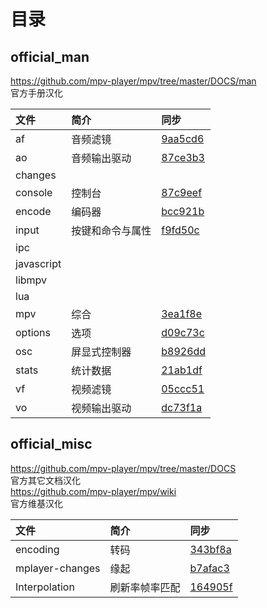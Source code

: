 # 目录

## official_man
https://github.com/mpv-player/mpv/tree/master/DOCS/man  
官方手册汉化

| 文件 | 简介 | 同步 |
| :--- | :--- | :--- |
| af         | 音频滤镜         | [9aa5cd6](https://github.com/mpv-player/mpv/commit/9aa5cd6f45cef46bcb47ad60cb5066ed7bd61e1d) |
| ao         | 音频输出驱动     | [87ce3b3](https://github.com/mpv-player/mpv/commit/87ce3b31a92a9bd0b4c4406113586696dc573f2a) |
| changes    |  |  |
| console    | 控制台           | [87c9eef](https://github.com/mpv-player/mpv/commit/87c9eefb2928252497f6141e847b74ad1158bc61) |
| encode     | 编码器           | [bcc921b](https://github.com/mpv-player/mpv/commit/bcc921bd2fc6bcd1cf45279a8497b230f8ebc700) |
| input      | 按键和命令与属性 | [f9fd50c](https://github.com/mpv-player/mpv/commit/f9fd50c6546f2fa510251267d6423d3f342ca115) |
| ipc        |  |  |
| javascript |  |  |
| libmpv     |  |  |
| lua        |  |  |
| mpv        | 综合             | [3ea1f8e](https://github.com/mpv-player/mpv/commit/3ea1f8e80a33edff8d944ea2e82b0dfe4ff25215) |
| options    | 选项             | [d09c73c](https://github.com/mpv-player/mpv/commit/d09c73c7b2b0135cb24ab2173b3c4ee1c55840b0) |
| osc        | 屏显式控制器     | [b8926dd](https://github.com/mpv-player/mpv/commit/b8926dd4840d3612065c75d51a2f6b0fd96936fa) |
| stats      | 统计数据         | [21ab1df](https://github.com/mpv-player/mpv/commit/21ab1df01448a2d864b28ad0de7ce1ce13332114) |
| vf         | 视频滤镜         | [05ccc51](https://github.com/mpv-player/mpv/commit/05ccc51d53424a771ece5bb818713d474d7874ce) |
| vo         | 视频输出驱动     | [dc73f1a](https://github.com/mpv-player/mpv/commit/dc73f1ad4b235f24657ae53cf82dd18f933cc8f0) |

## official_misc
https://github.com/mpv-player/mpv/tree/master/DOCS  
官方其它文档汉化  
https://github.com/mpv-player/mpv/wiki  
官方维基汉化

| 文件 | 简介 | 同步 |
| :--- | :--- | :--- |
| encoding        | 转码      | [343bf8a](https://github.com/mpv-player/mpv/commit/343bf8a9ac97d4304e0ee6106c0f7ba8d7bff9c3) |
| mplayer-changes | 缘起      | [b7afac3](https://github.com/mpv-player/mpv/commit/b7afac32486df794884020b3bcdf72cfa2f3001d) |
| Interpolation   | 刷新率帧率匹配 | [164905f](https://github.com/mpv-player/mpv/wiki/Interpolation/164905fad8f55fa9af052b0766495391992ebfc2) |
